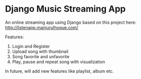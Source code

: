 # Django Music Streaming App
An online streaming app using Django based on this project here: http://listenapp.manjurulhoque.com/

Features:

1. Login and Register
2. Upload song with thumbnail
3. Song favorite and unfavorite
4. Play, pause and repeat song with visualization

In future, will add new features like playlist, album etc.